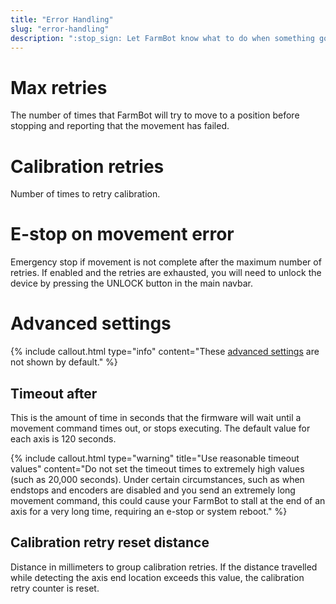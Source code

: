 ```yaml
---
title: "Error Handling"
slug: "error-handling"
description: ":stop_sign: Let FarmBot know what to do when something goes wrong.\n[Open these settings in the app](https://my.farm.bot/app/designer/settings?highlight=error_handling)"
---
```



# Max retries

The number of times that FarmBot will try to move to a position before stopping and reporting that the movement has failed.

# Calibration retries

Number of times to retry calibration.

# E-stop on movement error

Emergency stop if movement is not complete after the maximum number of retries. If enabled and the retries are exhausted, you will need to unlock the device by pressing the <span class="fb-button fb-yellow">UNLOCK</span> button in the main navbar.

# Advanced settings

{%
include callout.html
type="info"
content="These [advanced settings](../settings.md#show-advanced-settings) are not shown by default."
%}

## Timeout after

This is the amount of time in seconds that the firmware will wait until a movement command times out, or stops executing. The default value for each axis is 120 seconds.

{%
include callout.html
type="warning"
title="Use reasonable timeout values"
content="Do not set the timeout times to extremely high values (such as 20,000 seconds). Under certain circumstances, such as when endstops and encoders are disabled and you send an extremely long movement command, this could cause your FarmBot to stall at the end of an axis for a very long time, requiring an e-stop or system reboot."
%}

## Calibration retry reset distance

Distance in millimeters to group calibration retries. If the distance travelled while detecting the axis end location exceeds this value, the calibration retry counter is reset.
